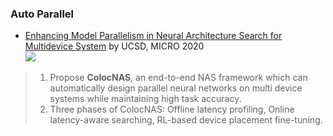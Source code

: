 ### Auto Parallel
- [Enhancing Model Parallelism in Neural Architecture Search for Multidevice System](https://ieeexplore.ieee.org/document/9127125)  by UCSD, MICRO 2020 \
    <img src="https://img.shields.io/badge/Main-Auto Parallel-Green.svg">
> 1. Propose **ColocNAS**, an end-to-end NAS framework which can automatically design parallel neural networks on multi device systems while maintaining high task accuracy.
> 2. Three phases of ColocNAS: Offline latency profiling, Online latency-aware searching, RL-based device placement fine-tuning.
    

